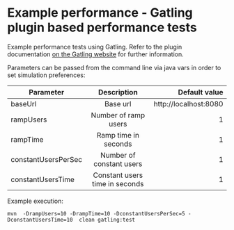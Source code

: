Example performance - Gatling plugin based performance tests
==============================================================

Example performance tests using Gatling. Refer to the plugin documentation
[on the Gatling website](https://gatling.io/docs/current/extensions/maven_plugin/) for further information.

Parameters can be passed from the command line via java vars in order to set simulation preferences:

| Parameter                     |          Description           |         Default value |
|-------------------------------|:------------------------------:|----------------------:|
| baseUrl                       |            Base url            | http://localhost:8080 |
| rampUsers                     |      Number of ramp users      |                     1 |
| rampTime                      |      Ramp time in seconds      |                     1 |
| constantUsersPerSec           |    Number of constant users    |                     1 |
| constantUsersTime             | Constant users time in seconds |                     1 |

Example execution:

```console
mvn  -DrampUsers=10 -DrampTime=10 -DconstantUsersPerSec=5 -DconstantUsersTime=10  clean gatling:test
```


